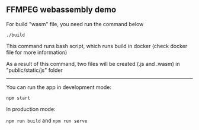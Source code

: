 ## FFMPEG webassembly demo

For build "wasm" file, you need run the command below

`./build`

This command runs bash script, which runs build in docker (check docker file for more information)

As a result of this command, two files will be created (.js and .wasm) in "public/static/js" folder

---

You can run the app in development mode:

`npm start`

In production mode:

`npm run build` and `npm run serve`
